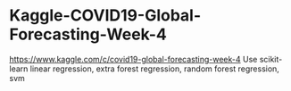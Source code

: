 # Kaggle-COVID19-Global-Forecasting-Week-4
https://www.kaggle.com/c/covid19-global-forecasting-week-4
Use scikit-learn
linear regression, extra forest regression, random forest regression, svm
